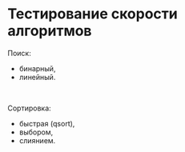 # Тестирование скорости алгоритмов

Поиск:
- бинарный,
- линейный.
<br>

Сортировка:
- быстрая (qsort),
- выбором,
- слиянием.
